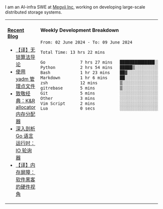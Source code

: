 I am an AI-infra SWE at [Megvii Inc](https://en.megvii.com/), working on developing large-scale distributed storage systems.

<table width="960px">
<tr>
<td valign="top" width="50%">

#### <a href="https://www.kongjun18.me" target="_blank">Recent Blog</a>

<!-- BLOG-POST-LIST:START -->
- [【译】无锁算法导论](https://kongjun18.github.io/posts/2023/07/14/)
- [使用 yadm 管理点文件](https://kongjun18.github.io/posts/2023/04/07/)
- [致敬经典：K&amp;R allocator 内存分配器](https://kongjun18.github.io/posts/2022/12/12/)
- [深入剖析 Go 语言运行时：IO 轮询器](https://kongjun18.github.io/posts/2022/11/21/)
- [【译】内存屏障：软件黑客的硬件视角](https://kongjun18.github.io/posts/2022/11/03/)
<!-- BLOG-POST-LIST:END -->

</td>
<td valign="top" width="50%">

#### Weekly Development Breakdown

<!--START_SECTION:waka-->

```txt
From: 02 June 2024 - To: 09 June 2024

Total Time: 13 hrs 22 mins

Go              7 hrs 27 mins   ██████████████░░░░░░░░░░░   55.75 %
Python          2 hrs 54 mins   █████▒░░░░░░░░░░░░░░░░░░░   21.74 %
Bash            1 hr 23 mins    ██▓░░░░░░░░░░░░░░░░░░░░░░   10.36 %
Markdown        1 hr 6 mins     ██░░░░░░░░░░░░░░░░░░░░░░░   08.25 %
zsh             12 mins         ▒░░░░░░░░░░░░░░░░░░░░░░░░   01.55 %
gitrebase       5 mins          ▒░░░░░░░░░░░░░░░░░░░░░░░░   00.74 %
Git             5 mins          ░░░░░░░░░░░░░░░░░░░░░░░░░   00.66 %
Other           3 mins          ░░░░░░░░░░░░░░░░░░░░░░░░░   00.50 %
Vim Script      2 mins          ░░░░░░░░░░░░░░░░░░░░░░░░░   00.33 %
Lua             0 secs          ░░░░░░░░░░░░░░░░░░░░░░░░░   00.08 %
```

<!--END_SECTION:waka-->
</td>
</tr>

</table>
